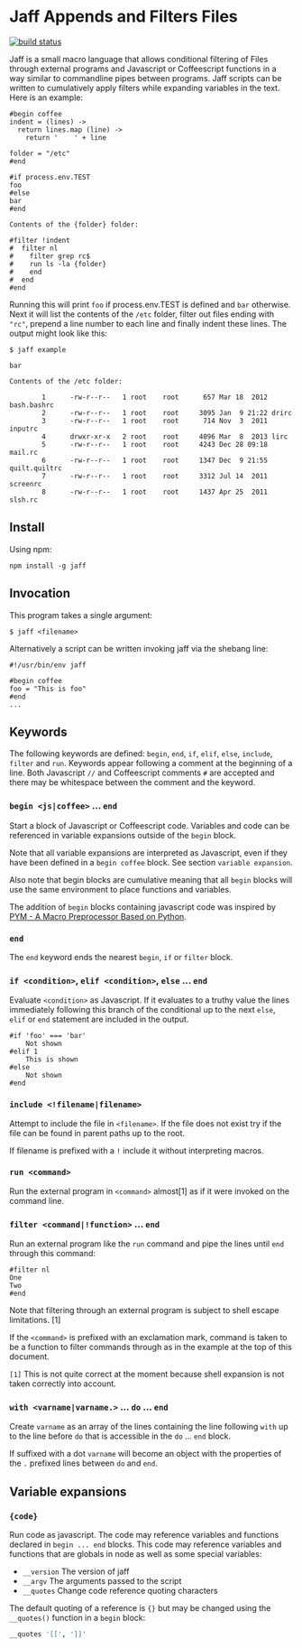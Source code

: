 # Jaff Appends and Filters Files

[![build status](https://secure.travis-ci.org/aklt/node-jaff.png?branch=master)](http://travis-ci.org/aklt/node-jaff)

Jaff is a small macro language that allows conditional filtering of Files through
external programs and Javascript or Coffeescript functions in a way similar to
commandline pipes between programs.  Jaff scripts can be written to cumulatively
apply filters while expanding variables in the text.  Here is an example:

    #begin coffee
    indent = (lines) ->
      return lines.map (line) ->
        return '    ' + line

    folder = "/etc"
    #end

    #if process.env.TEST
    foo
    #else
    bar
    #end

    Contents of the {folder} folder:

    #filter !indent
    #  filter nl
    #    filter grep rc$
    #    run ls -la {folder}
    #    end
    #  end
    #end

Running this will print `foo` if process.env.TEST is defined and `bar`
otherwise. Next it will list the contents of the `/etc` folder, filter out files
ending with `"rc"`, prepend a line number to each line and finally indent these
lines.  The output might look like this:

    $ jaff example

    bar

    Contents of the /etc folder:

            1      -rw-r--r--   1 root    root      657 Mar 18  2012 bash.bashrc
            2      -rw-r--r--   1 root    root     3095 Jan  9 21:22 drirc
            3      -rw-r--r--   1 root    root      714 Nov  3  2011 inputrc
            4      drwxr-xr-x   2 root    root     4096 Mar  8  2013 lirc
            5      -rw-r--r--   1 root    root     4243 Dec 28 09:18 mail.rc
            6      -rw-r--r--   1 root    root     1347 Dec  9 21:55 quilt.quiltrc
            7      -rw-r--r--   1 root    root     3312 Jul 14  2011 screenrc
            8      -rw-r--r--   1 root    root     1437 Apr 25  2011 slsh.rc

## Install

Using npm:

    npm install -g jaff

## Invocation

This program takes a single argument:

    $ jaff <filename>

Alternatively a script can be written invoking jaff via the shebang line:

    #!/usr/bin/env jaff

    #begin coffee
    foo = "This is foo"
    #end
    ...

## Keywords

The following keywords are defined: `begin`, `end`, `if`, `elif`, `else`,
`include`, `filter` and `run`.  Keywords appear following a comment at the
beginning of a line.  Both Javascript `//` and Coffeescript comments `#` are
accepted and there may be whitespace between the comment and the keyword.

### `begin <js|coffee>` ... `end`

Start a block of Javascript or Coffeescript code.  Variables and code can be
referenced in variable expansions outside of the `begin` block.

Note that all variable expansions are interpreted as Javascript, even if they
have been defined in a `begin coffee` block.  See section `variable expansion`.

Also note that begin blocks are cumulative meaning that all `begin` blocks will
use the same environment to place functions and variables.

The addition of `begin` blocks containing javascript code was inspired by
<a href="http://citeseerx.ist.psu.edu/viewdoc/summary?doi=10.1.1.25.400" target="_blank">PYM - A Macro Preprocessor Based on Python</a>.

### `end`

The `end` keyword ends the nearest `begin`, `if` or `filter` block.

### `if <condition>`, `elif <condition>`, `else` ... `end`

Evaluate `<condition>` as Javascript.  If it evaluates to a truthy value the
lines immediately following this branch of the conditional up to the next
`else`, `elif` or `end` statement are included in the output.

    #if 'foo' === 'bar'
        Not shown
    #elif 1
        This is shown
    #else
        Not shown
    #end

### `include <!filename|filename>`

Attempt to include the file in `<filename>`.  If the file does not exist try
if the file can be found in parent paths up to the root.

If filename is prefixed with a `!` include it without interpreting macros. 

### `run <command>`

Run the external program in `<command>` almost[1] as if it were invoked on the
command line.

### `filter <command|!function>` ... `end`

Run an external program like the `run` command and pipe the lines until `end`
through this command:

    #filter nl
    One
    Two
    #end

Note that filtering through an external program is subject to shell escape
limitations. [1]

If the `<command>` is prefixed with an exclamation mark, command is taken to be
a function to filter commands through as in the example at the top of this
document.

`[1]` This is not quite correct at the moment because shell expansion is not taken
correctly into account.

### `with <varname|varname.>` ... `do` ... `end`

Create `varname` as an array of the lines containing the line following `with` up
to the line before `do` that is accessible in the `do` ... `end` block.

If suffixed with a dot `varname` will become an object with the properties of
the `.` prefixed lines between `do` and `end`.

## Variable expansions

### `{code}`

Run code as javascript. The code may reference variables and functions declared
in `begin ... end` blocks.  This code may reference variables and functions that
are globals in node as well as some special variables:

* `__version` The version of jaff
* `__argv`    The arguments passed to the script
* `__quotes`  Change code reference quoting characters

The default quoting of a reference is `{}` but may be changed using the
`__quotes()` function in a `begin` block:

```coffee
__quotes '[[', ']]'

```


